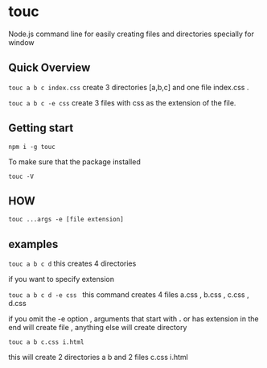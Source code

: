 # touc
Node.js command line for easily creating files and directories specially for window 
## Quick Overview
`touc a b c index.css`
create 3 directories [a,b,c] and one file index.css .

`touc a b c -e css` create 3 files with css as the extension of the file.
## Getting start
`npm i -g touc`

To make sure that the package installed 

`touc -V`  

## HOW 
`touc ...args -e [file extension]`

## examples 
`touc a b c d`
this creates  4 directories 

if you want to specify extension 

`touc a b c d -e css ` this command creates 4 files 
a.css , b.css , c.css , d.css 

if you omit the -e option , arguments that start with **.** 
or has extension in the end  will create file , anything else 
will create directory 

`touc a b c.css i.html`

this will create 2 directories a b and 2 files 
c.css i.html
